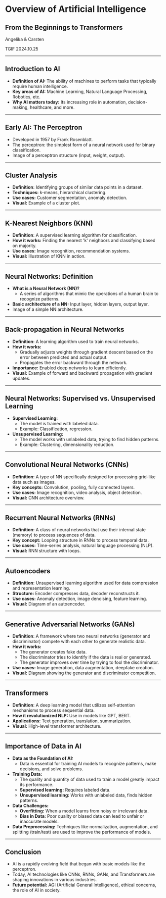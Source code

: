 # Overview of Artificial Intelligence
## From the Beginnings to Transformers

Angelika & Carsten

TGIF 2024.10.25

---

## Introduction to AI
- **Definition of AI:** The ability of machines to perform tasks that typically require human intelligence.
- **Key areas of AI:** Machine Learning, Natural Language Processing, Robotics, etc.
- **Why AI matters today:** Its increasing role in automation, decision-making, healthcare, and more.

---

## Early AI: The Perceptron
- Developed in 1957 by Frank Rosenblatt.
- The perceptron: the simplest form of a neural network used for binary classification.
- Image of a perceptron structure (input, weight, output).

---

## Cluster Analysis
- **Definition:** Identifying groups of similar data points in a dataset.
- **Techniques:** k-means, hierarchical clustering.
- **Use cases:** Customer segmentation, anomaly detection.
- **Visual:** Example of a cluster plot.

---

## K-Nearest Neighbors (KNN)
- **Definition:** A supervised learning algorithm for classification.
- **How it works:** Finding the nearest 'k' neighbors and classifying based on majority.
- **Use cases:** Image recognition, recommendation systems.
- **Visual:** Illustration of KNN in action.

---

## Neural Networks: Definition
- **What is a Neural Network (NN)?**
  - A series of algorithms that mimic the operations of a human brain to recognize patterns.
- **Basic architecture of a NN:** Input layer, hidden layers, output layer.
- Image of a simple NN architecture.

---

## Back-propagation in Neural Networks
- **Definition:** A learning algorithm used to train neural networks.
- **How it works:**
  - Gradually adjusts weights through gradient descent based on the error between predicted and actual output.
  - Propagates the error backward through the network.
- **Importance:** Enabled deep networks to learn efficiently.
- **Visual:** Example of forward and backward propagation with gradient updates.

---

## Neural Networks: Supervised vs. Unsupervised Learning
- **Supervised Learning:**
  - The model is trained with labeled data.
  - Example: Classification, regression.
- **Unsupervised Learning:**
  - The model works with unlabeled data, trying to find hidden patterns.
  - Example: Clustering, dimensionality reduction.

---

## Convolutional Neural Networks (CNNs)
- **Definition:** A type of NN specifically designed for processing grid-like data such as images.
- **Key concepts:** Convolution, pooling, fully connected layers.
- **Use cases:** Image recognition, video analysis, object detection.
- **Visual:** CNN architecture overview.

---

## Recurrent Neural Networks (RNNs)
- **Definition:** A class of neural networks that use their internal state (memory) to process sequences of data.
- **Key concept:** Looping structure in RNNs to process temporal data.
- **Use cases:** Time-series analysis, natural language processing (NLP).
- **Visual:** RNN structure with loops.

---

## Autoencoders
- **Definition:** Unsupervised learning algorithm used for data compression and representation learning.
- **Structure:** Encoder compresses data, decoder reconstructs it.
- **Use cases:** Anomaly detection, image denoising, feature learning.
- **Visual:** Diagram of an autoencoder.

---

## Generative Adversarial Networks (GANs)
- **Definition:** A framework where two neural networks (generator and discriminator) compete with each other to generate realistic data.
- **How it works:** 
  - The generator creates fake data.
  - The discriminator tries to identify if the data is real or generated.
  - The generator improves over time by trying to fool the discriminator.
- **Use cases:** Image generation, data augmentation, deepfake creation.
- **Visual:** Diagram showing the generator and discriminator competition.

---

## Transformers
- **Definition:** A deep learning model that utilizes self-attention mechanisms to process sequential data.
- **How it revolutionized NLP:** Use in models like GPT, BERT.
- **Applications:** Text generation, translation, summarization.
- **Visual:** High-level transformer architecture.

---

## Importance of Data in AI
- **Data as the Foundation of AI:** 
  - Data is essential for training AI models to recognize patterns, make decisions, and solve problems.
- **Training Data:** 
  - The quality and quantity of data used to train a model greatly impact its performance.
  - **Supervised learning:** Requires labeled data.
  - **Unsupervised learning:** Works with unlabeled data, finds hidden patterns.
- **Data Challenges:**
  - **Overfitting:** When a model learns from noisy or irrelevant data.
  - **Bias in Data:** Poor quality or biased data can lead to unfair or inaccurate models.
- **Data Preprocessing:** Techniques like normalization, augmentation, and splitting (train/test) are used to improve the performance of models.

---

## Conclusion
- AI is a rapidly evolving field that began with basic models like the perceptron.
- Today, AI technologies like CNNs, RNNs, GANs, and Transformers are shaping innovations in various industries.
- **Future potential:** AGI (Artificial General Intelligence), ethical concerns, the role of AI in society.